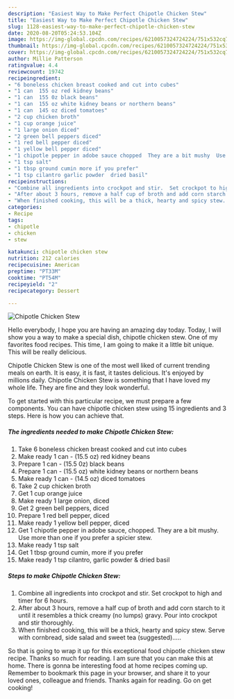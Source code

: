 ```yaml
---
description: "Easiest Way to Make Perfect Chipotle Chicken Stew"
title: "Easiest Way to Make Perfect Chipotle Chicken Stew"
slug: 1128-easiest-way-to-make-perfect-chipotle-chicken-stew
date: 2020-08-20T05:24:53.104Z
image: https://img-global.cpcdn.com/recipes/6210057324724224/751x532cq70/chipotle-chicken-stew-recipe-main-photo.jpg
thumbnail: https://img-global.cpcdn.com/recipes/6210057324724224/751x532cq70/chipotle-chicken-stew-recipe-main-photo.jpg
cover: https://img-global.cpcdn.com/recipes/6210057324724224/751x532cq70/chipotle-chicken-stew-recipe-main-photo.jpg
author: Millie Patterson
ratingvalue: 4.4
reviewcount: 19742
recipeingredient:
- "6 boneless chicken breast cooked and cut into cubes"
- "1 can  155 oz red kidney beans"
- "1 can  155 0z black beans"
- "1 can  155 oz white kidney beans or northern beans"
- "1 can  145 oz diced tomatoes"
- "2 cup chicken broth"
- "1 cup orange juice"
- "1 large onion diced"
- "2 green bell peppers diced"
- "1 red bell pepper diced"
- "1 yellow bell pepper diced"
- "1 chipotle pepper in adobe sauce chopped  They are a bit mushy  Use more than one if you prefer a spicier stew"
- "1 tsp salt"
- "1 tbsp ground cumin more if you prefer"
- "1 tsp cilantro garlic powder  dried basil"
recipeinstructions:
- "Combine all ingredients into crockpot and stir.  Set crockpot to high and timer for 6 hours."
- "After about 3 hours, remove a half cup of broth and add corn starch to it until it resembles a thick creamy (no lumps) gravy.  Pour into crockpot and stir thoroughly."
- "When finished cooking, this will be a thick, hearty and spicy stew.  Serve with cornbread, side salad and sweet tea (suggested)....."
categories:
- Recipe
tags:
- chipotle
- chicken
- stew

katakunci: chipotle chicken stew 
nutrition: 212 calories
recipecuisine: American
preptime: "PT33M"
cooktime: "PT54M"
recipeyield: "2"
recipecategory: Dessert

---
```



![Chipotle Chicken Stew](https://img-global.cpcdn.com/recipes/6210057324724224/751x532cq70/chipotle-chicken-stew-recipe-main-photo.jpg)

Hello everybody, I hope you are having an amazing day today. Today, I will show you a way to make a special dish, chipotle chicken stew. One of my favorites food recipes. This time, I am going to make it a little bit unique. This will be really delicious.

Chipotle Chicken Stew is one of the most well liked of current trending meals on earth. It is easy, it is fast, it tastes delicious. It's enjoyed by millions daily. Chipotle Chicken Stew is something that I have loved my whole life. They are fine and they look wonderful.




To get started with this particular recipe, we must prepare a few components. You can have chipotle chicken stew using 15 ingredients and 3 steps. Here is how you can achieve that.

<!--inarticleads1-->

##### The ingredients needed to make Chipotle Chicken Stew:

1. Take 6 boneless chicken breast cooked and cut into cubes
1. Make ready 1 can - (15.5 oz) red kidney beans
1. Prepare 1 can - (15.5 0z) black beans
1. Prepare 1 can - (15.5 oz) white kidney beans or northern beans
1. Make ready 1 can - (14.5 oz) diced tomatoes
1. Take 2 cup chicken broth
1. Get 1 cup orange juice
1. Make ready 1 large onion, diced
1. Get 2 green bell peppers, diced
1. Prepare 1 red bell pepper, diced
1. Make ready 1 yellow bell pepper, diced
1. Get 1 chipotle pepper in adobe sauce, chopped.  They are a bit mushy.  Use more than one if you prefer a spicier stew.
1. Make ready 1 tsp salt
1. Get 1 tbsp ground cumin, more if you prefer
1. Make ready 1 tsp cilantro, garlic powder &amp; dried basil




<!--inarticleads2-->

##### Steps to make Chipotle Chicken Stew:

1. Combine all ingredients into crockpot and stir.  Set crockpot to high and timer for 6 hours.
1. After about 3 hours, remove a half cup of broth and add corn starch to it until it resembles a thick creamy (no lumps) gravy.  Pour into crockpot and stir thoroughly.
1. When finished cooking, this will be a thick, hearty and spicy stew.  Serve with cornbread, side salad and sweet tea (suggested).....




So that is going to wrap it up for this exceptional food chipotle chicken stew recipe. Thanks so much for reading. I am sure that you can make this at home. There is gonna be interesting food at home recipes coming up. Remember to bookmark this page in your browser, and share it to your loved ones, colleague and friends. Thanks again for reading. Go on get cooking!
